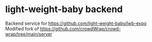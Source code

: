 # light-weight-baby backend

Backend service for https://github.com/light-weight-baby/lwb-expo
Modified fork of https://github.com/crowdWrap/crowd-wrap/tree/main/server
